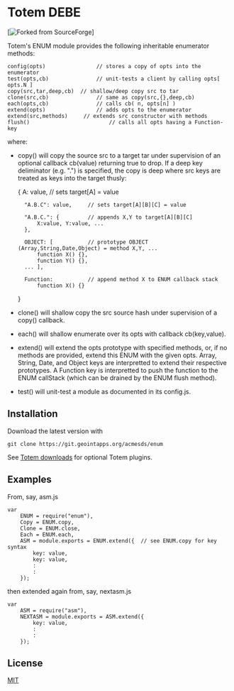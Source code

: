 # Totem DEBE

[![Forked from SourceForge](https://sourceforge.net)]

Totem's ENUM module provides the following inheritable enumerator methods:

	config(opts) 				// stores a copy of opts into the enumerator 
	test(opts,cb) 				// unit-tests a client by calling opts[ opts.N ] 
	copy(src,tar,deep,cb)  // shallow/deep copy src to tar
	clone(src,cb) 				// same as copy(src,{},deep,cb) 
	each(opts,cb) 				// calls cb( n, opts[n] )
	extend(opts) 				// adds opts to the enumerator
	extend(src,methods) 	// extends src constructor with methods
	flush() 						// calls all opts having a Function-key
 
where:

+ copy() will copy the source src to a target tar under supervision of an optional callback 
cb(value) returning true to drop.  If a deep key deliminator (e.g. ".") is 
specified, the copy is deep where src keys are treated as keys into the target thusly:

	{
		A: value,			// sets target[A] = value

		"A.B.C": value, 	// sets target[A][B][C] = value

		"A.B.C.": {			// appends X,Y to target[A][B][C]
			X:value, Y:value, ...
		},	

		OBJECT: [ 			// prototype OBJECT (Array,String,Date,Object) = method X,Y, ...
			function X() {}, 
			function Y() {}, 
		... ],

		Function: 			// append method X to ENUM callback stack
			function X() {}
	}

+ clone() will shallow copy the src source hash under supervision of a copy() callback.  

+ each() will shallow enumerate over its opts with callback cb(key,value).
	
+ extend() will extend the opts prototype with specified methods, or, if no methods are provided, 
extend this ENUM with the given opts.  Array, String, Date, and Object keys are 
interpretted to extend their respective prototypes.  A Function key is interpretted
to push the function to the ENUM callStack (which can be drained by the ENUM flush
method).
	
+ test() will unit-test a module as documented in its config.js.

## Installation

Download the latest version with

	git clone https://git.geointapps.org/acmesds/enum
	
See [Totem downloads](https://git.geointapps.org/acmesds/download) for optional Totem plugins.

## Examples

From, say, asm.js

	var
		ENUM = require("enum"),
		Copy = ENUM.copy,
		Clone = ENUM.close,
		Each = ENUM.each,
		ASM = module.exports = ENUM.extend({  // see ENUM.copy for key syntax
			key: value,
			key: value,
			:
			:
		});

then extended again from, say, nextasm.js

	var 
		ASM = require("asm"),
		NEXTASM = module.exports = ASM.extend({
			key: value,
			:
			:
		});


## License

[MIT](LICENSE)

